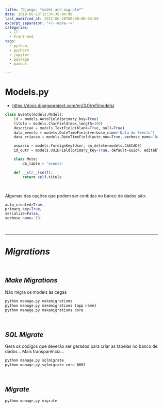 ```yaml
---
title: "Django: *model and migrate*"
date: 2019-06-13T15:34:30-04:00
last_modified_at: 2022-06-28T00:00:00-03:00
excerpt_separator: "<!--more-->"
categories:
  - IT
  - Front-end
tags:
  - python,
  - pycharm
  - jupyter
  - package
  - pandas

---
```


# Models.py

- https://docs.djangoproject.com/en/3.0/ref/models/

```python
class Evento(models.Model):
    id = models.AutoField(primary_key=True)
    titulo = models.CharField(max_length=100)
    descricao = models.TextField(blank=True, null=True)
    data_evento = models.DateTimeField(verbose_name='Data do Evento')
    data_criacao = models.DateTimeField(auto_now=True, verbose_name='Data da Criação')

    usuario = models.ForeignKey(User, on_delete=models.CASCADE)
    id_outr = models.UUIDField(primary_key=True, default=uuid4, editable=false)

    class Meta:
        db_table = 'evento'

    def __str__(self):
        return self.titulo
```

<br>

Algumas das opções que podem ser contidas no banco de dados são:

```python
auto_created=True,
primary_key=True,
serialize=False,
verbose_name='ID'
```

<br>

---

# _Migrations_

<br>

## _Make Migrations_

Não migra os models às cegas

```bash
python manage.py makemigrations
python manage.py makemigrations {app name}
python manage.py makemigrations core
```

<br>

## _SQL Migrate_

Gera os códigos que deverão ser gerados para criar as tabelas no banco de dados...
Mais transparência...

```bash
python manage.py sqlmigrate
python manage.py sqlmigrate core 0001
```

<br>

## _Migrate_

```bash
python manage.py migrate
```
